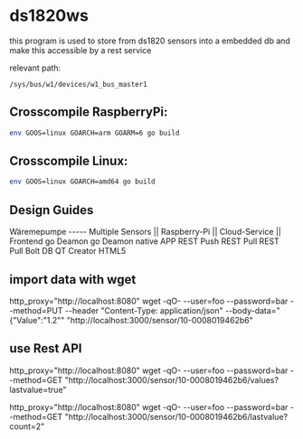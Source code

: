 # ds1820ws

this program is used to store from ds1820 sensors into a embedded db
and make this accessible by a rest service

relevant path: 
```shell
/sys/bus/w1/devices/w1_bus_master1
````

## Crosscompile RaspberryPi:

```sh
env GOOS=linux GOARCH=arm GOARM=6 go build
```

## Crosscompile Linux:
```sh
env GOOS=linux GOARCH=amd64 go build
```

## Design Guides

Wäremepumpe ----- Multiple Sensors    ||   Raspberry-Pi    ||     Cloud-Service  ||    Frontend
                                            go Deamon               go Deamon             native APP
                                            REST Push               REST Pull             REST Pull
                                                                    Bolt DB               QT Creator
                                                                                          HTML5


## import data with wget
http_proxy="http://localhost:8080" wget -qO- --user=foo --password=bar --method=PUT --header "Content-Type: application/json" --body-data="{\"Value\":\"1.2\"" "http://localhost:3000/sensor/10-0008019462b6"

## use Rest API
http_proxy="http://localhost:8080" wget -qO- --user=foo --password=bar --method=GET "http://localhost:3000/sensor/10-0008019462b6/values?lastvalue=true"

http_proxy="http://localhost:8080" wget -qO- --user=foo --password=bar --method=GET "http://localhost:3000/sensor/10-0008019462b6/lastvalue?count=2"